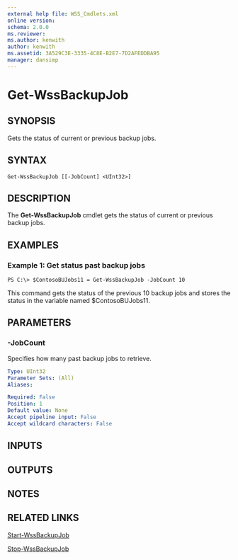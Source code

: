 ```yaml
---
external help file: WSS_Cmdlets.xml
online version: 
schema: 2.0.0
ms.reviewer:
ms.author: kenwith
author: kenwith
ms.assetid: 3A529C3E-3335-4C8E-B2E7-7D2AFEDDBA95
manager: dansimp
---
```


# Get-WssBackupJob

## SYNOPSIS
Gets the status of current or previous backup jobs.

## SYNTAX

```
Get-WssBackupJob [[-JobCount] <UInt32>]
```

## DESCRIPTION
The **Get-WssBackupJob** cmdlet gets the status of current or previous backup jobs.

## EXAMPLES

### Example 1: Get status past backup jobs
```
PS C:\> $ContosoBUJobs11 = Get-WssBackupJob -JobCount 10
```

This command gets the status of the previous 10 backup jobs and stores the status in the variable named $ContosoBUJobs11.

## PARAMETERS

### -JobCount
Specifies how many past backup jobs to retrieve.

```yaml
Type: UInt32
Parameter Sets: (All)
Aliases: 

Required: False
Position: 1
Default value: None
Accept pipeline input: False
Accept wildcard characters: False
```

## INPUTS

## OUTPUTS

## NOTES

## RELATED LINKS

[Start-WssBackupJob](./Start-WssBackupJob.md)

[Stop-WssBackupJob](./Stop-WssBackupJob.md)

